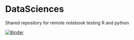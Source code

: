 # DataSciences
Shared repository for remote notebook testing R and python

[![Binder](https://mybinder.org/badge_logo.svg)](https://mybinder.org/v2/gh/ChezVintz/DataSciences/HEAD)
